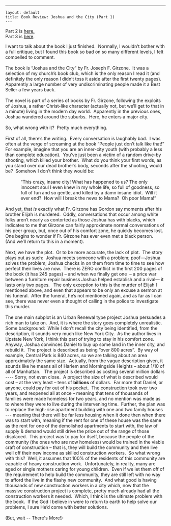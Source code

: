   ---
    layout: default
    title: Book Review: Joshua and the City (Part 1)
    ---

  <p>Part 2 is <a href="http://honestillusion.com/blogs/blog_0/archive/2004/04/10/203.aspx">here.</a><br />Part 3 is <a href="http://honestillusion.com/blogs/blog_0/archive/2004/04/10/204.aspx">here</a>.</p>
  <p class="MsoNormal" style="margin:0in 0in 0pt;">I want to talk about the book I just finished.<span>  </span>Normally, I wouldn’t bother with a full critique, but I found this book so bad on so many different levels, I felt compelled to comment.</p>
  <p class="MsoNormal" style="margin:0in 0in 0pt;"> </p>
  <p class="MsoNormal" style="margin:0in 0in 0pt;">The book is “Joshua and the City” by Fr. Joseph F. Girzone.<span>  </span>It was a selection of my church’s book club, which is the only reason I read it (and definitely the only reason I didn’t toss it aside after the first twenty pages).<span>  </span>Apparently a large number of very undiscriminating people made it a Best Seller a few years back.</p>
  <p class="MsoNormal" style="margin:0in 0in 0pt;"> </p>
  <p class="MsoNormal" style="margin:0in 0in 0pt;">The novel is part of a series of books by Fr. Girzone, following the exploits of Joshua, a rather Christ-like character (actually not, but we’ll get to that in a minute) living in the modern day world.<span>  </span>Apparently in the previous ones, Joshua wandered around the suburbs.<span>  </span>Here, he enters a major city.</p>
  <p class="MsoNormal" style="margin:0in 0in 0pt;"> </p>
  <p class="MsoNormal" style="margin:0in 0in 0pt;">So, what wrong with it?<span>  </span>Pretty much everything.<span>  </span></p>
  <p class="MsoNormal" style="margin:0in 0in 0pt;"> </p>
  <p class="MsoNormal" style="margin:0in 0in 0pt;">First of all, there’s the writing.<span>  </span>Every conversation is laughably bad.<span>  </span>I was often at the verge of screaming at the book “People just don’t talk like that!”<span>  </span>For example, imagine that you are an inner-city youth (with probably a less than complete education).<span>  </span>You’ve just been a victim of a random drive-by shooting, which killed your brother.<span>  </span>What do you think your first words, as you stand over our dead brother’s body, seconds after the shooting, would be?<span>  </span>Somehow I don’t think they would be: </p>
  <p class="MsoNormal" style="margin:0in 0in 0pt;"> </p>
  <p class="MsoNormal" style="margin:0in 0in 0pt 0.5in;">“This crazy, insane city! What has happened to us? The only innocent soul I even knew in my whole life, so full of goodness, so full of fun and so gentle, and killed by a damn insane idiot.<span>  </span>Will it ever end?<span>  </span>How will I break the news to Mama?<span>  </span>Oh poor Mama!”</p>
  <p class="MsoNormal" style="margin:0in 0in 0pt;"> </p>
  <p class="MsoNormal" style="margin:0in 0in 0pt;">And yet, that <em>is</em> exactly what Fr. Girzone has Gordon say moments after his brother Elijah is murdered.<span>  </span>Oddly, conversations that occur among white folks aren’t nearly as contorted as those Joshua has with blacks, which indicates to me that Girzone can fairly approximate normal conversations of his peer group, but, once out of his comfort zone, he quickly becomes lost.<span>  </span>One begins to wonder if Fr. Girzone has ever even met a black person.<span>  </span>(And we’ll return to this in a moment).</p>
  <p class="MsoNormal" style="margin:0in 0in 0pt;"> </p>
  <p class="MsoNormal" style="margin:0in 0in 0pt;">Next, we have the plot.<span>  </span>Or to be more accurate, the lack of plot.<span>  </span>The story plays out as such:<span>  </span>Joshua meets someone with a problem; poof—Joshua solves the problem; Joshua checks in on them from time to time to see how perfect their lives are now.<span>  </span>There is ZERO conflict in the first 200 pages of the book (it has 245 pages) – and when we finally get one<span>  </span>– a price war between a furniture repair business Joshua helped establish and a rival— it lasts only two pages.<span>   </span>The only exception to this is the murder of Elijah I mentioned above, and even that appears to be only an excuse a sermon at his funeral.<span>  </span>After the funeral, he’s not mentioned again, and as far as I can see, there was never even a thought of calling in the police to investigate this murder.</p>
  <p class="MsoNormal" style="margin:0in 0in 0pt;"> </p>
  <p class="MsoNormal" style="margin:0in 0in 0pt;">The one main subplot is an Urban Renewal type project Joshua persuades a rich man to take on.<span>  </span>And, it is where the story goes completely unrealistic.<span>  </span>Some background:<span>  </span>While I don’t recall the city being identified, from the description, it sounds very much like New York City.<span>  </span>As the author lives in Upstate New York, I think this part of trying to stay in his comfort zone.<span>  </span>Anyway, Joshua convinces Daniel to buy up some land in the inner city, and rebuild it.<span>  </span>The project is described as being “over 800 acres”.<span>  </span>By way of example, Central Park is 840 acres, so we are talking about an area approximately the same size.<span>  </span>Actually, from the vague description given, it sounds like he means all of Harlem and Morningside Heights – about 1/10 of all of Manhattan.<span>   </span>The project is described as costing several million dollars ---- Sorry, not even close.<span>  </span>A project the size of what is described would cost – at the very least – tens of <strong>billions</strong> of dollars.<span>  </span>Far more that Daniel, or anyone, could pay for out of his pocket.<span>  </span>The construction took over two years, and reopened all at once – meaning that tens of thousands of families were made homeless for two years, and no mention was made as to where they were to live during the intervening time.<span>  </span>Further, the plan was to replace the high-rise apartment building with one and two family houses --- meaning that there will be far less housing when it done then when there was to start with, meaning if the rent for one of these house was the same as the rent for one of the demolished apartments to start with, the law of supply &amp; demand would still drive the price out of the range of those displaced.<span>  </span>This project was to pay for itself, because the people of the community (the ones who are now homeless) would be trained in the viable craft of construction – that is, they will build the community and then live well off their new income as skilled construction workers.<span>  </span>So what wrong with this?<span>  </span>Well, it assumes that 100% of the residents of this community are capable of heavy construction work.<span>  </span>Unfortunately, in reality, many are aged or single mothers caring for young children.<span>  </span>Even if we let them off of the requirement to help build the community, they are still left with no way to afford the live in the flashy new community.<span>  </span>And what good is having thousands of new construction workers in a city which, now that the massive construction project is complete, pretty much already had all the construction workers it needed.<span>  </span>Which, I think is the ultimate problem with the book.<span>  </span>If the God I believe in were to return to earth to help solve our problems, I sure He’d come with better solutions.</p>
  <p class="MsoNormal" style="margin:0in 0in 0pt;"> </p>
  <p class="MsoNormal" style="margin:0in 0in 0pt;">(But, wait -- There's More!)</p>